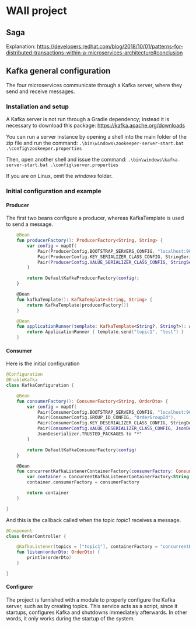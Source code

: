 # WAII project

## Saga

Explanation: https://developers.redhat.com/blog/2018/10/01/patterns-for-distributed-transactions-within-a-microservices-architecture#conclusion

## Kafka general configuration

The four microservices communicate through a Kafka server, where they send and receive messages.

### Installation and setup
A Kafka server is not run through a Gradle dependency; instead it is necessary to download this package: https://kafka.apache.org/downloads

You can run a server instance by opening a shell into the main folder of the zip file and run the command: `.\bin\windows\zookeeper-server-start.bat .\config\zookeeper.properties`

Then, open another shell and issue the command: `.\bin\windows\kafka-server-start.bat .\config\server.properties`

If you are on Linux, omit the _windows_ folder.

### Initial configuration and example

#### Producer

The first two beans configure a producer, whereas KafkaTemplate is used to send a message.

```kotlin
    @Bean
    fun producerFactory(): ProducerFactory<String, String> {
        var config = mapOf(
            Pair(ProducerConfig.BOOTSTRAP_SERVERS_CONFIG, "localhost:9092"),
            Pair(ProducerConfig.KEY_SERIALIZER_CLASS_CONFIG, StringSerializer::class.java),
            Pair(ProducerConfig.VALUE_SERIALIZER_CLASS_CONFIG, StringSerializer::class.java)
        )

        return DefaultKafkaProducerFactory(config);
    }

    @Bean
    fun kafkaTemplate(): KafkaTemplate<String, String> {
        return KafkaTemplate(producerFactory())
    }

    @Bean
    fun applicationRunner(template: KafkaTemplate<String?, String?>): ApplicationRunner {
        return ApplicationRunner { template.send("topic1", "test") }
    }
   ```

#### Consumer

Here is the initial configuration

```kotlin
@Configuration
@EnableKafka
class KafkaConfiguration {

    @Bean
    fun consumerFactory(): ConsumerFactory<String, OrderDto> {
        var config = mapOf(
            Pair(ConsumerConfig.BOOTSTRAP_SERVERS_CONFIG, "localhost:9092"),
            Pair(ConsumerConfig.GROUP_ID_CONFIG, "OrderGroupId"),
            Pair(ConsumerConfig.KEY_DESERIALIZER_CLASS_CONFIG, StringDeserializer::class.java),
            Pair(ConsumerConfig.VALUE_DESERIALIZER_CLASS_CONFIG, JsonDeserializer::class.java),
            JsonDeserializer.TRUSTED_PACKAGES to "*"
        )

        return DefaultKafkaConsumerFactory(config)
    }

    @Bean
    fun concurrentKafkaListenerContainerFactory(consumerFactory: ConsumerFactory<String, OrderDto>): ConcurrentKafkaListenerContainerFactory<String, OrderDto> {
        var container = ConcurrentKafkaListenerContainerFactory<String, OrderDto>()
        container.consumerFactory = consumerFactory

        return container
    }

}
```

And this is the callback called when the topic _topic1_ receives a message.

```kotlin
@Component
class OrderController {

    @KafkaListener(topics = ["topic1"], containerFactory = "concurrentKafkaListenerContainerFactory")
    fun listen(orderDto: OrderDto) {
        println(orderDto)
    }

}
```

#### Configurer

The project is furnished with a module to properly configure the Kafka server, such as by creating topics. This service acts as a script, since it startups, configures Kafka and shutdowns immediately afterwards. In other words, it only works during the startup of the system.

